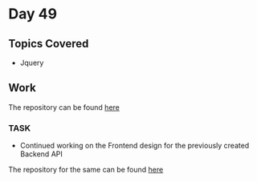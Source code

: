 # Day 49

## Topics Covered

- Jquery

## Work

The repository can be found [here](./Morning%20Session/)

### TASK

- Continued working on the Frontend design for the previously created Backend API

The repository for the same can be found [here](https://github.com/RajKousik/GenSparkTraining/tree/master/Day43%20-%20Jun%2010/assignments/StudentManagementUI)
